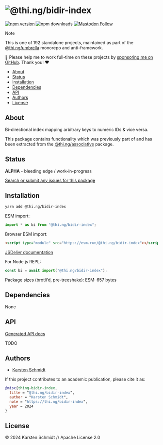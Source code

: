 <!-- This file is generated - DO NOT EDIT! -->
<!-- Please see: https://github.com/thi-ng/umbrella/blob/develop/CONTRIBUTING.md#changes-to-readme-files -->
# ![@thi.ng/bidir-index](https://media.thi.ng/umbrella/banners-20230807/thing-bidir-index.svg?8640f413)

[![npm version](https://img.shields.io/npm/v/@thi.ng/bidir-index.svg)](https://www.npmjs.com/package/@thi.ng/bidir-index)
![npm downloads](https://img.shields.io/npm/dm/@thi.ng/bidir-index.svg)
[![Mastodon Follow](https://img.shields.io/mastodon/follow/109331703950160316?domain=https%3A%2F%2Fmastodon.thi.ng&style=social)](https://mastodon.thi.ng/@toxi)

> [!NOTE]
> This is one of 192 standalone projects, maintained as part
> of the [@thi.ng/umbrella](https://github.com/thi-ng/umbrella/) monorepo
> and anti-framework.
>
> 🚀 Please help me to work full-time on these projects by [sponsoring me on
> GitHub](https://github.com/sponsors/postspectacular). Thank you! ❤️

- [About](#about)
- [Status](#status)
- [Installation](#installation)
- [Dependencies](#dependencies)
- [API](#api)
- [Authors](#authors)
- [License](#license)

## About

Bi-directional index mapping arbitrary keys to numeric IDs & vice versa.

This package contains functionality which was previously part of and has been
extracted from the [@thi.ng/associative](https://thi.ng/associative) package.

## Status

**ALPHA** - bleeding edge / work-in-progress

[Search or submit any issues for this package](https://github.com/thi-ng/umbrella/issues?q=%5Bbidir-index%5D+in%3Atitle)

## Installation

```bash
yarn add @thi.ng/bidir-index
```

ESM import:

```ts
import * as bi from "@thi.ng/bidir-index";
```

Browser ESM import:

```html
<script type="module" src="https://esm.run/@thi.ng/bidir-index"></script>
```

[JSDelivr documentation](https://www.jsdelivr.com/)

For Node.js REPL:

```js
const bi = await import("@thi.ng/bidir-index");
```

Package sizes (brotli'd, pre-treeshake): ESM: 657 bytes

## Dependencies

None

## API

[Generated API docs](https://docs.thi.ng/umbrella/bidir-index/)

TODO

## Authors

- [Karsten Schmidt](https://thi.ng)

If this project contributes to an academic publication, please cite it as:

```bibtex
@misc{thing-bidir-index,
  title = "@thi.ng/bidir-index",
  author = "Karsten Schmidt",
  note = "https://thi.ng/bidir-index",
  year = 2024
}
```

## License

&copy; 2024 Karsten Schmidt // Apache License 2.0
